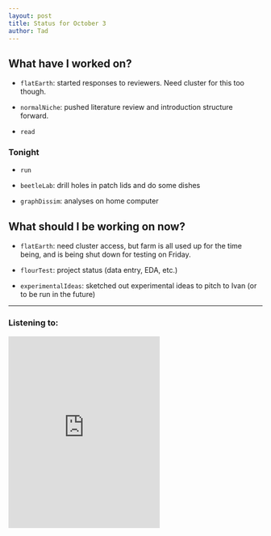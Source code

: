 ```yaml
---
layout: post 
title: Status for October 3 
author: Tad
---
```

 
## What have I worked on?
 

* `flatEarth`: started responses to reviewers. Need cluster for this too though. 

* `normalNiche`: pushed literature review and introduction structure forward. 

* `read`
 




### Tonight

* `run`

* `beetleLab`: drill holes in patch lids and do some dishes

* `graphDissim`: analyses on home computer





## What should I be working on now? 

* `flatEarth`: need cluster access, but farm is all used up for the time being, and is being shut down for testing on Friday.

* `flourTest`: project status (data entry, EDA, etc.)

* `experimentalIdeas`: sketched out experimental ideas to pitch to Ivan (or to be run in the future)


 
 
 
--- 
 
### Listening to: 

<iframe src="https://embed.spotify.com/?uri=spotify%3Atrack%3A7nFFb8Om0xFDovVFmJJYQ2" width="300" height="380" frameborder="0" allowtransparency="true"></iframe>

<i class='fa fa-code' style='color:pink'></i> 
